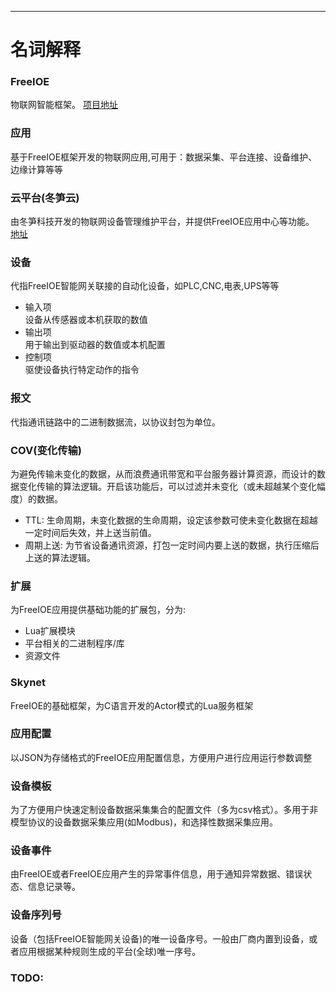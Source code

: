 ---

# 名词解释


### FreeIOE  

物联网智能框架。 [项目地址](http://freeioe.org)


### 应用

基于FreeIOE框架开发的物联网应用,可用于：数据采集、平台连接、设备维护、边缘计算等等


### 云平台(冬笋云)

由冬笋科技开发的物联网设备管理维护平台，并提供FreeIOE应用中心等功能。 [地址](http://cloud.thingsroot.com)


### 设备

代指FreeIOE智能网关联接的自动化设备，如PLC,CNC,电表,UPS等等

* 输入项  
	设备从传感器或本机获取的数值
* 输出项  
	用于输出到驱动器的数值或本机配置
* 控制项  
	驱使设备执行特定动作的指令


### 报文

代指通讯链路中的二进制数据流，以协议封包为单位。


### COV(变化传输)

为避免传输未变化的数据，从而浪费通讯带宽和平台服务器计算资源，而设计的数据变化传输的算法逻辑。开启该功能后，可以过滤并未变化（或未超越某个变化幅度）的数据。

* TTL: 生命周期，未变化数据的生命周期，设定该参数可使未变化数据在超越一定时间后失效，并上送当前值。
* 周期上送: 为节省设备通讯资源，打包一定时间内要上送的数据，执行压缩后上送的算法逻辑。


### 扩展

为FreeIOE应用提供基础功能的扩展包，分为:

* Lua扩展模块
* 平台相关的二进制程序/库
* 资源文件


### Skynet

FreeIOE的基础框架，为C语言开发的Actor模式的Lua服务框架


### 应用配置

以JSON为存储格式的FreeIOE应用配置信息，方便用户进行应用运行参数调整


### 设备模板

为了方便用户快速定制设备数据采集集合的配置文件（多为csv格式）。多用于非模型协议的设备数据采集应用(如Modbus)，和选择性数据采集应用。


### 设备事件

由FreeIOE或者FreeIOE应用产生的异常事件信息，用于通知异常数据、错误状态、信息记录等。


### 设备序列号

设备（包括FreeIOE智能网关设备)的唯一设备序号。一般由厂商内置到设备，或者应用根据某种规则生成的平台(全球)唯一序号。


### TODO:
